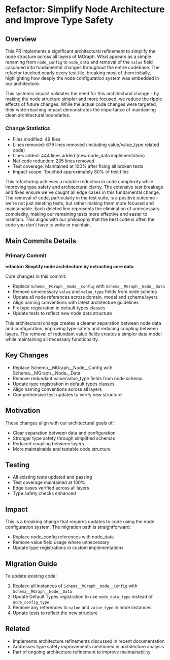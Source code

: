 # Refactor: Simplify Node Architecture and Improve Type Safety

## Overview
This PR implements a significant architectural refinement to simplify the node 
structure across all layers of MGraph. What appears as a simple renaming from 
`node_config` to `node_data` and removal of the `value` field cascaded into 
fundamental changes throughout the entire codebase. The refactor touched nearly 
every test file, breaking most of them initially, highlighting how deeply 
the node configuration system was embedded in our architecture.

This systemic impact validates the need for this architectural change - by 
making the node structure simpler and more focused, we reduce the ripple 
effects of future changes. While the actual code changes were targeted, their 
wide-reaching impact demonstrates the importance of maintaining clean 
architectural boundaries.

### Change Statistics
- Files modified: 46 files
- Lines removed: 679 lines removed (including value/value_type related code)
- Lines added: 444 lines added (new node_data implementation)
- Net code reduction: 235 lines removed
- Test coverage: Maintained at 100% after fixing all broken tests
- Impact scope: Touched approximately 80% of test files

This refactoring achieves a notable reduction in code complexity while improving 
type safety and architectural clarity. The extensive test breakage and fixes 
ensure we've caught all edge cases in this fundamental change. The removal of code, 
particularly in the test suite, is a positive outcome - we're not just deleting 
tests, but rather making them more focused and maintainable. Each deleted line 
represents the elimination of unnecessary complexity, making our remaining tests 
more effective and easier to maintain. This aligns with our philosophy that 
the best code is often the code you don't have to write or maintain.

## Main Commits Details

### Primary Commit
**refactor: Simplify node architecture by extracting core data**

Core changes in this commit:
- Replace `Schema__MGraph__Node__Config` with `Schema__MGraph__Node__Data`
- Remove unnecessary `value` and `value_type` fields from node schema
- Update all node references across domain, model and schema layers 
- Align naming conventions with latest architecture guidelines
- Fix type registration in default types classes
- Update tests to reflect new node data structure

This architectural change creates a cleaner separation between node data and configuration, 
improving type safety and reducing coupling between layers. The removal of redundant value 
fields creates a simpler data model while maintaining all necessary functionality.

## Key Changes
- Replace Schema__MGraph__Node__Config with Schema__MGraph__Node__Data
- Remove redundant value/value_type fields from node schema
- Update type registration in default types classes
- Align naming conventions across all layers
- Comprehensive test updates to verify new structure

## Motivation
These changes align with our architectural goals of:
- Clear separation between data and configuration
- Stronger type safety through simplified schemas
- Reduced coupling between layers
- More maintainable and testable code structure

## Testing
- All existing tests updated and passing
- Test coverage maintained at 100%
- Edge cases verified across all layers
- Type safety checks enhanced

## Impact
This is a breaking change that requires updates to code using the node 
configuration system. The migration path is straightforward:
- Replace node_config references with node_data
- Remove value field usage where unnecessary
- Update type registrations in custom implementations

## Migration Guide
To update existing code:
1. Replace all instances of `Schema__MGraph__Node__Config` with `Schema__MGraph__Node__Data`
2. Update Default Types registration to use `node_data_type` instead of `node_config_type`
3. Remove any references to `value` and `value_type` in node instances
4. Update tests to reflect the new structure

## Related
- Implements architecture refinements discussed in recent documentation
- Addresses type safety improvements mentioned in architecture analysis
- Part of ongoing architecture refinement to improve maintainability
